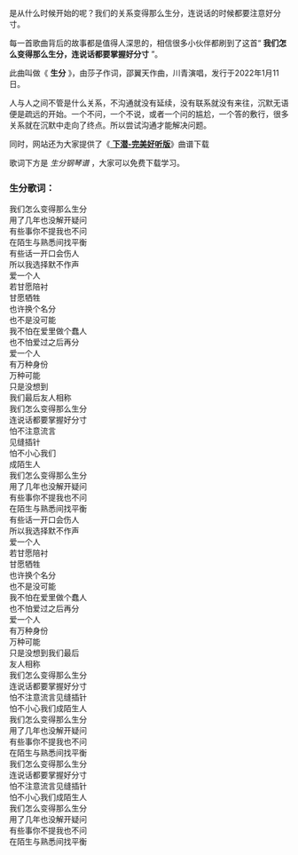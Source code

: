 

是从什么时候开始的呢？我们的关系变得那么生分，连说话的时候都要注意好分寸。

每一首歌曲背后的故事都是值得人深思的，相信很多小伙伴都刷到了这首“ **我们怎么变得那么生分，连说话都要掌握好分寸** ”。

此曲叫做《 **生分** 》，由莎子作词，邵翼天作曲，川青演唱，发行于2022年1月11日。

人与人之间不管是什么关系，不沟通就没有延续，没有联系就没有来往，沉默无语便是疏远的开始。一个不问，一个不说，或者一个问的尴尬，一个答的敷行，很多关系就在沉默中走向了终点。所以尝试沟通才能解决问题。

同时，网站还为大家提供了《[ **下潜-完美好听版**](Music-14039-下潜-完美好听版.html "下潜-完美好听版")》曲谱下载

歌词下方是 _生分钢琴谱_ ，大家可以免费下载学习。

### 生分歌词：

我们怎么变得那么生分  
用了几年也没解开疑问  
有些事你不提我也不问  
在陌生与熟悉间找平衡  
有些话一开口会伤人  
所以我选择默不作声  
爱一个人  
若甘愿陪衬  
甘愿牺牲  
也许换个名分  
也不是没可能  
我不怕在爱里做个蠢人  
也不怕爱过之后再分  
爱一个人  
有万种身份  
万种可能  
只是没想到  
我们最后友人相称  
我们怎么变得那么生分  
连说话都要掌握好分寸  
怕不注意流言  
见缝插针  
怕不小心我们  
成陌生人  
我们怎么变得那么生分  
用了几年也没解开疑问  
有些事你不提我也不问  
在陌生与熟悉间找平衡  
有些话一开口会伤人  
所以我选择默不作声  
爱一个人  
若甘愿陪衬  
甘愿牺牲  
也许换个名分  
也不是没可能  
我不怕在爱里做个蠢人  
也不怕爱过之后再分  
爱一个人  
有万种身份  
万种可能  
只是没想到我们最后  
友人相称  
我们怎么变得那么生分  
连说话都要掌握好分寸  
怕不注意流言见缝插针  
怕不小心我们成陌生人  
我们怎么变得那么生分  
用了几年也没解开疑问  
有些事你不提我也不问  
在陌生与熟悉间找平衡  
我们怎么变得那么生分  
连说话都要掌握好分寸  
怕不注意流言见缝插针  
怕不小心我们成陌生人  
我们怎么变得那么生分  
用了几年也没解开疑问  
有些事你不提我也不问  
在陌生与熟悉间找平衡

